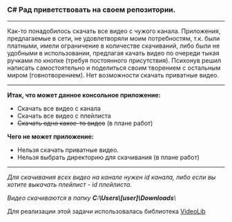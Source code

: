 <h3><b>C# Рад приветствовать на своем репозитории.</b></h3>
<hr>

Как-то понадобилось скачать все видео с чужого канала. Приложения, предлагаемые в сети, не удовлетворяли моим потребностям, т.к. были платными, имели ограничение в количестве скачиваний, либо были не удобными в использовании, предлагая качать видео по очереди тыкая ручками по кнопке (требуя постоянного присутствия).
Психонув решил написать самостоятельно и поделиться своим творением с остальным миром (говнотворением).
Нет возможности скачать приватные видео.
<hr>
<b>Итак, что может данное консольное приложение:</b>
<ul>
  <li>Скачать все видео с канала</li>
  <li>Скачать все видео с плейлиста</li>
  <li><del>Скачать одно какое-то видео</del> (в плане работ)</li>
</ul>


<b>Чего не может приложение:</b>

<ul>
  <li>Нельзя скачать приватные видео.</li>
  <li>Нельзя выбрать директорию для скачивания (в плане работ)</li>
</ul>
<hr>

<em>Для скачивания всех видео на канале нужен id канала, либо если вы хотите выкачать плейлист - id плейлиста.</em>

<em>Видео скачиваются в папку <b>C:\Users\\[user]\Downloads</b>\\</em>

Для реализации этой задачи использовалась библиотека <a href="https://github.com/omansak/libvideo">VideoLib</a>

